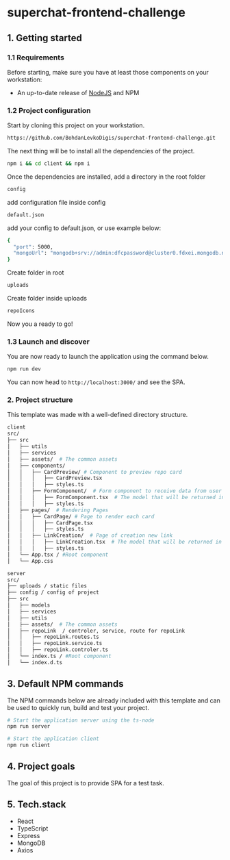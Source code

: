 # superchat-frontend-challenge
## 1. Getting started

### 1.1 Requirements

Before starting, make sure you have at least those components on your workstation:

- An up-to-date release of [NodeJS](https://nodejs.org/) and NPM

### 1.2 Project configuration

Start by cloning this project on your workstation.

``` sh
https://github.com/BohdanLevkoDigis/superchat-frontend-challenge.git
```

The next thing will be to install all the dependencies of the project.

```sh
npm i && cd client && npm i
```

Once the dependencies are installed, add a directory in the root folder 
```sh
config
```
add configuration file inside config 

```sh
default.json
```
add your config to default.json, or use example below:
```sh
{
  "port": 5000,
  "mongoUrl": "mongodb+srv://admin:dfcpassword@cluster0.fdxei.mongodb.net/myFirstDatabase?retryWrites=true&w=majority"
}
```
Create folder in root 
```sh
uploads
```
Create folder inside uploads
```sh
repoIcons
```

Now you a ready to go!

### 1.3 Launch and discover

You are now ready to launch the application using the command below.

```sh
npm run dev
```

You can now head to `http://localhost:3000/` and see the SPA. 

### 2. Project structure

This template was made with a well-defined directory structure.

```sh
client
src/
├── src
│   ├── utils
│   ├── services
│   ├── assets/  # The common assets
│   ├── components/ 
│   │   ├── CardPreview/ # Component to preview repo card 
│   │   │   ├── CardPreview.tsx 
│   │   │   ├── styles.ts 
│   │   ├── FormComponent/  # Form component to receive data from user
│   │   │   ├── FormComponent.tsx  # The model that will be returned in the response
│   │   │   ├── styles.ts 
│   ├── pages/  # Rendering Pages
│   │   ├── CardPage/ # Page to render each card
│   │   │   ├── CardPage.tsx 
│   │   │   ├── styles.ts 
│   │   ├── LinkCreation/  # Page of creation new link
│   │   │   ├── LinkCreation.tsx  # The model that will be returned in the response
│   │   │   ├── styles.ts 
│   └── App.tsx / #Root component
│   └── App.css

server
src/
├── uploads / static files
├── config / config of project
├── src
│   ├── models
│   ├── services
│   ├── utils
│   ├── assets/  # The common assets
│   ├── repoLink  / controler, service, route for repoLink
│   │   ├── repoLink.routes.ts
│   │   ├── repoLink.service.ts
│   │   ├── repoLink.controler.ts
│   └── index.ts / #Root component
│   └── index.d.ts 
```

## 3. Default NPM commands

The NPM commands below are already included with this template and can be used to quickly run, build and test your project.

```sh
# Start the application server using the ts-node
npm run server 

# Start the application client
npm run client
```

## 4. Project goals

The goal of this project is to provide SPA for a test task.

## 5. Tech.stack

- React
- TypeScript
- Express
- MongoDB
- Axios
